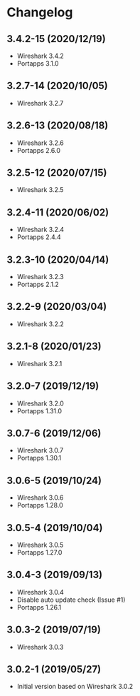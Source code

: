 # Changelog

## 3.4.2-15 (2020/12/19)

* Wireshark 3.4.2
* Portapps 3.1.0

## 3.2.7-14 (2020/10/05)

* Wireshark 3.2.7

## 3.2.6-13 (2020/08/18)

* Wireshark 3.2.6
* Portapps 2.6.0

## 3.2.5-12 (2020/07/15)

* Wireshark 3.2.5

## 3.2.4-11 (2020/06/02)

* Wireshark 3.2.4
* Portapps 2.4.4

## 3.2.3-10 (2020/04/14)

* Wireshark 3.2.3
* Portapps 2.1.2

## 3.2.2-9 (2020/03/04)

* Wireshark 3.2.2

## 3.2.1-8 (2020/01/23)

* Wireshark 3.2.1

## 3.2.0-7 (2019/12/19)

* Wireshark 3.2.0
* Portapps 1.31.0

## 3.0.7-6 (2019/12/06)

* Wireshark 3.0.7
* Portapps 1.30.1

## 3.0.6-5 (2019/10/24)

* Wireshark 3.0.6
* Portapps 1.28.0

## 3.0.5-4 (2019/10/04)

* Wireshark 3.0.5
* Portapps 1.27.0

## 3.0.4-3 (2019/09/13)

* Wireshark 3.0.4
* Disable auto update check (Issue #1)
* Portapps 1.26.1

## 3.0.3-2 (2019/07/19)

* Wireshark 3.0.3

## 3.0.2-1 (2019/05/27)

* Initial version based on Wireshark 3.0.2
